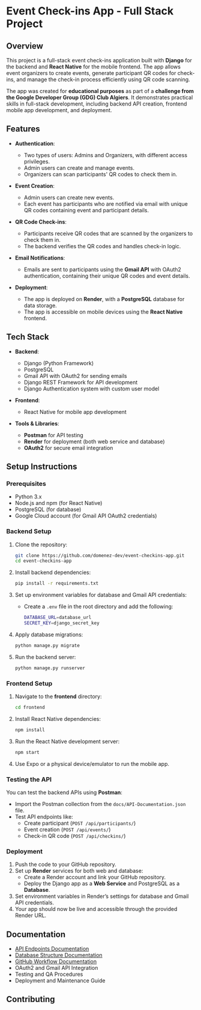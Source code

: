 # Event Check-ins App - Full Stack Project

## Overview

This project is a full-stack event check-ins application built with **Django** for the backend and **React Native** for the mobile frontend. The app allows event organizers to create events, generate participant QR codes for check-ins, and manage the check-in process efficiently using QR code scanning.

The app was created for **educational purposes** as part of a **challenge from the Google Developer Group (GDG) Club Algiers**. It demonstrates practical skills in full-stack development, including backend API creation, frontend mobile app development, and deployment.

## Features

- **Authentication**:
    - Two types of users: Admins and Organizers, with different access privileges.
    - Admin users can create and manage events.
    - Organizers can scan participants' QR codes to check them in.

- **Event Creation**:
    - Admin users can create new events.
    - Each event has participants who are notified via email with unique QR codes containing event and participant details.

- **QR Code Check-ins**:
    - Participants receive QR codes that are scanned by the organizers to check them in.
    - The backend verifies the QR codes and handles check-in logic.

- **Email Notifications**:
    - Emails are sent to participants using the **Gmail API** with OAuth2 authentication, containing their unique QR codes and event details.

- **Deployment**:    
    - The app is deployed on **Render**, with a **PostgreSQL** database for data storage.
    - The app is accessible on mobile devices using the **React Native** frontend.

## Tech Stack

- **Backend**:
    - Django (Python Framework)
    - PostgreSQL
    - Gmail API with OAuth2 for sending emails
    - Django REST Framework for API development
    - Django Authentication system with custom user model

- **Frontend**:    
    - React Native for mobile app development

- **Tools & Libraries**:    
    - **Postman** for API testing
    - **Render** for deployment (both web service and database)
    - **OAuth2** for secure email integration

## Setup Instructions

### Prerequisites

- Python 3.x
- Node.js and npm (for React Native)
- PostgreSQL (for database)
- Google Cloud account (for Gmail API OAuth2 credentials)

### Backend Setup

1. Clone the repository:
    
    ```bash
    git clone https://github.com/domenez-dev/event-checkins-app.git
    cd event-checkins-app
    ```
    
2. Install backend dependencies:
    
    ```bash
    pip install -r requirements.txt
    ```
    
3. Set up environment variables for database and Gmail API credentials:
    
    - Create a `.env` file in the root directory and add the following:
        
        ```bash
        DATABASE_URL=database_url
        SECRET_KEY=django_secret_key
        ```
        
4. Apply database migrations:
    
    ```bash
    python manage.py migrate
    ```
    
5. Run the backend server:
    
    ```bash
    python manage.py runserver
    ```
    

### Frontend Setup

1. Navigate to the **frontend** directory:
    
    ```bash
    cd frontend
    ```
    
2. Install React Native dependencies:
    
    ```bash
    npm install
    ```
    
3. Run the React Native development server:
    
    ```bash
    npm start
    ```
    
4. Use Expo or a physical device/emulator to run the mobile app.
    

### Testing the API

You can test the backend APIs using **Postman**:

- Import the Postman collection from the `docs/API-Documentation.json` file.
- Test API endpoints like:
    - Create participant (`POST /api/participants/`)
    - Event creation (`POST /api/events/`)
    - Check-in QR code (`POST /api/checkins/`)

### Deployment

1. Push the code to your GitHub repository.
2. Set up **Render** services for both web and database:
    - Create a Render account and link your GitHub repository.
    - Deploy the Django app as a **Web Service** and PostgreSQL as a **Database**.
3. Set environment variables in Render’s settings for database and Gmail API credentials.
4. Your app should now be live and accessible through the provided Render URL.

## Documentation

- [API Endpoints Documentation](docs/API-Documentation.md)
- [Database Structure Documentation](docs/backend/database-structure.md)
- [GitHub Workflow Documentation](docs/Workflow-for-github)
- OAuth2 and Gmail API Integration
- Testing and QA Procedures
- Deployment and Maintenance Guide

## Contributing